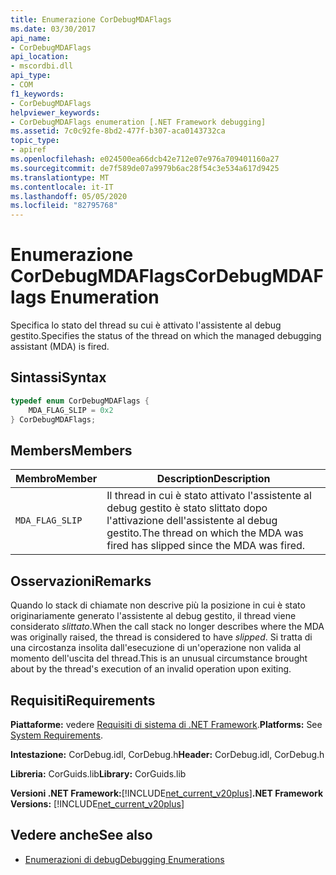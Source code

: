 ```yaml
---
title: Enumerazione CorDebugMDAFlags
ms.date: 03/30/2017
api_name:
- CorDebugMDAFlags
api_location:
- mscordbi.dll
api_type:
- COM
f1_keywords:
- CorDebugMDAFlags
helpviewer_keywords:
- CorDebugMDAFlags enumeration [.NET Framework debugging]
ms.assetid: 7c0c92fe-8bd2-477f-b307-aca0143732ca
topic_type:
- apiref
ms.openlocfilehash: e024500ea66dcb42e712e07e976a709401160a27
ms.sourcegitcommit: de7f589de07a9979b6ac28f54c3e534a617d9425
ms.translationtype: MT
ms.contentlocale: it-IT
ms.lasthandoff: 05/05/2020
ms.locfileid: "82795768"
---
```

# <a name="cordebugmdaflags-enumeration"></a><span data-ttu-id="23dfa-102">Enumerazione CorDebugMDAFlags</span><span class="sxs-lookup"><span data-stu-id="23dfa-102">CorDebugMDAFlags Enumeration</span></span>
<span data-ttu-id="23dfa-103">Specifica lo stato del thread su cui è attivato l'assistente al debug gestito.</span><span class="sxs-lookup"><span data-stu-id="23dfa-103">Specifies the status of the thread on which the managed debugging assistant (MDA) is fired.</span></span>  
  
## <a name="syntax"></a><span data-ttu-id="23dfa-104">Sintassi</span><span class="sxs-lookup"><span data-stu-id="23dfa-104">Syntax</span></span>  
  
```cpp  
typedef enum CorDebugMDAFlags {  
    MDA_FLAG_SLIP = 0x2  
} CorDebugMDAFlags;  
```  
  
## <a name="members"></a><span data-ttu-id="23dfa-105">Members</span><span class="sxs-lookup"><span data-stu-id="23dfa-105">Members</span></span>  
  
|<span data-ttu-id="23dfa-106">Membro</span><span class="sxs-lookup"><span data-stu-id="23dfa-106">Member</span></span>|<span data-ttu-id="23dfa-107">Description</span><span class="sxs-lookup"><span data-stu-id="23dfa-107">Description</span></span>|  
|------------|-----------------|  
|`MDA_FLAG_SLIP`|<span data-ttu-id="23dfa-108">Il thread in cui è stato attivato l'assistente al debug gestito è stato slittato dopo l'attivazione dell'assistente al debug gestito.</span><span class="sxs-lookup"><span data-stu-id="23dfa-108">The thread on which the MDA was fired has slipped since the MDA was fired.</span></span>|  
  
## <a name="remarks"></a><span data-ttu-id="23dfa-109">Osservazioni</span><span class="sxs-lookup"><span data-stu-id="23dfa-109">Remarks</span></span>  
 <span data-ttu-id="23dfa-110">Quando lo stack di chiamate non descrive più la posizione in cui è stato originariamente generato l'assistente al debug gestito, il thread viene considerato *slittato*.</span><span class="sxs-lookup"><span data-stu-id="23dfa-110">When the call stack no longer describes where the MDA was originally raised, the thread is considered to have *slipped*.</span></span> <span data-ttu-id="23dfa-111">Si tratta di una circostanza insolita dall'esecuzione di un'operazione non valida al momento dell'uscita del thread.</span><span class="sxs-lookup"><span data-stu-id="23dfa-111">This is an unusual circumstance brought about by the thread's execution of an invalid operation upon exiting.</span></span>  
  
## <a name="requirements"></a><span data-ttu-id="23dfa-112">Requisiti</span><span class="sxs-lookup"><span data-stu-id="23dfa-112">Requirements</span></span>  
 <span data-ttu-id="23dfa-113">**Piattaforme:** vedere [Requisiti di sistema di .NET Framework](../../get-started/system-requirements.md).</span><span class="sxs-lookup"><span data-stu-id="23dfa-113">**Platforms:** See [System Requirements](../../get-started/system-requirements.md).</span></span>  
  
 <span data-ttu-id="23dfa-114">**Intestazione:** CorDebug.idl, CorDebug.h</span><span class="sxs-lookup"><span data-stu-id="23dfa-114">**Header:** CorDebug.idl, CorDebug.h</span></span>  
  
 <span data-ttu-id="23dfa-115">**Libreria:** CorGuids.lib</span><span class="sxs-lookup"><span data-stu-id="23dfa-115">**Library:** CorGuids.lib</span></span>  
  
 <span data-ttu-id="23dfa-116">**Versioni .NET Framework:**[!INCLUDE[net_current_v20plus](../../../../includes/net-current-v20plus-md.md)]</span><span class="sxs-lookup"><span data-stu-id="23dfa-116">**.NET Framework Versions:** [!INCLUDE[net_current_v20plus](../../../../includes/net-current-v20plus-md.md)]</span></span>  
  
## <a name="see-also"></a><span data-ttu-id="23dfa-117">Vedere anche</span><span class="sxs-lookup"><span data-stu-id="23dfa-117">See also</span></span>

- [<span data-ttu-id="23dfa-118">Enumerazioni di debug</span><span class="sxs-lookup"><span data-stu-id="23dfa-118">Debugging Enumerations</span></span>](debugging-enumerations.md)
